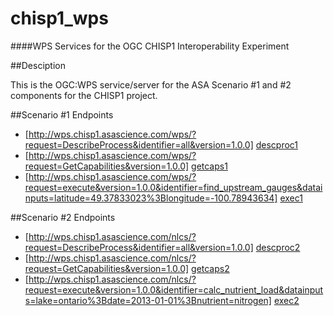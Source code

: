 chisp1_wps
=======

####WPS Services for the OGC CHISP1 Interoperability Experiment

##Desciption

This is the OGC:WPS service/server for the ASA Scenario #1 and #2 components for the CHISP1 project.

##Scenario #1 Endpoints

 * [http://wps.chisp1.asascience.com/wps/?request=DescribeProcess&identifier=all&version=1.0.0] [descproc1]
 * [http://wps.chisp1.asascience.com/wps/?request=GetCapabilities&version=1.0.0] [getcaps1]
 * [http://wps.chisp1.asascience.com/wps/?request=execute&version=1.0.0&identifier=find_upstream_gauges&datainputs=latitude=49.37833023%3Blongitude=-100.78943634] [exec1]
 
 [descproc1]: http://wps.chisp1.asascience.com/wps/?request=DescribeProcess&identifier=all&version=1.0.0
 [getcaps1]: http://wps.chisp1.asascience.com/wps/?request=GetCapabilities&version=1.0.0
 [exec1]: http://wps.chisp1.asascience.com/wps/?request=execute&version=1.0.0&identifier=find_upstream_gauges&datainputs=latitude=49.37833023%3Blongitude=-100.78943634
 
##Scenario #2 Endpoints

 * [http://wps.chisp1.asascience.com/nlcs/?request=DescribeProcess&identifier=all&version=1.0.0] [descproc2]
 * [http://wps.chisp1.asascience.com/nlcs/?request=GetCapabilities&version=1.0.0] [getcaps2]
 * [http://wps.chisp1.asascience.com/nlcs/?request=execute&version=1.0.0&identifier=calc_nutrient_load&datainputs=lake=ontario%3Bdate=2013-01-01%3Bnutrient=nitrogen] [exec2]
 
 [descproc2]: http://wps.chisp1.asascience.com/wps/?request=DescribeProcess&identifier=all&version=1.0.0
 [getcaps2]: http://wps.chisp1.asascience.com/wps/?request=GetCapabilities&version=1.0.0
 [exec2]: http://wps.chisp1.asascience.com/nlcs/?request=execute&version=1.0.0&identifier=calc_nutrient_load&datainputs=lake=ontario%3Bdate=2013-01-01%3Bnutrient=nitrogen
